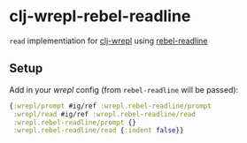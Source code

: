 # clj-wrepl-rebel-readline

`read` implementiation for [clj-wrepl](https://github.com/christoph-frick/clj-wrepl) using [rebel-readline](https://github.com/bhauman/rebel-readline)

## Setup

Add in your *wrepl* config (from `rebel-readline` will be passed):

```clojure
{:wrepl/prompt #ig/ref :wrepl.rebel-readline/prompt
 :wrepl/read #ig/ref :wrepl.rebel-readline/read
 :wrepl.rebel-readline/prompt {}
 :wrepl.rebel-readline/read {:indent false}}
```
